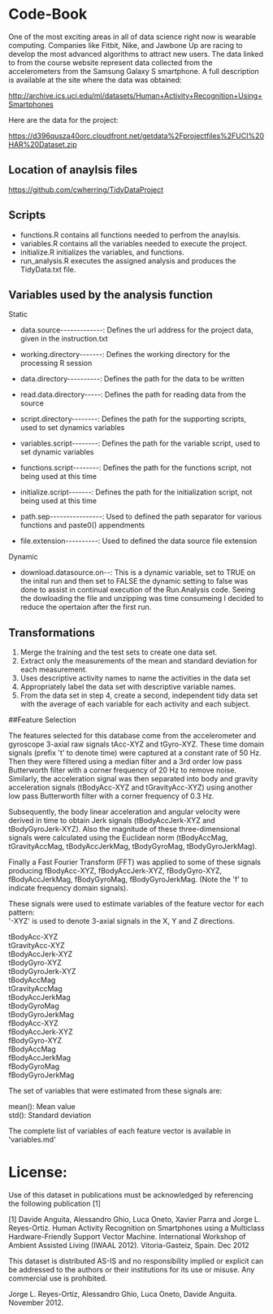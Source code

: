Code-Book
=========

One of the most exciting areas in all of data science right now is wearable computing. Companies like Fitbit, Nike, and Jawbone Up are racing to develop the most advanced algorithms to attract new users. The data linked to from the course website represent data collected from the accelerometers from the Samsung Galaxy S smartphone. A full description is available at the site where the data was obtained: 

http://archive.ics.uci.edu/ml/datasets/Human+Activity+Recognition+Using+Smartphones 

Here are the data for the project: 

https://d396qusza40orc.cloudfront.net/getdata%2Fprojectfiles%2FUCI%20HAR%20Dataset.zip

## Location of anaylsis files

https://github.com/cwherring/TidyDataProject

## Scripts

* functions.R       contains all functions needed to perfrom the anaylsis.
* variables.R       contains all the variables needed to execute the project.
* initialize.R      initializes the variables, and functions.
* run_analysis.R    executes the assigned analysis and produces the TidyData.txt file.

## Variables used by the analysis function

  Static
  
  * data.source-------------: Defines the url address for the project data, given in the instruction.txt
  * working.directory-------: Defines the working directory for the processing R session
  * data.directory----------: Defines the path for the data to be written
  * read.data.directory-----: Defines the path for reading data from the source
  * script.directory--------: Defines the path for the supporting scripts, used to set dynamics variables
  
  * variables.script--------: Defines the path for the variable script, used to set dynamic variables
  * functions.script--------: Defines the path for the functions script, not being used at this time 
  * initialize.script-------: Defines the path for the initialization script, not being used at this time
  
  * path.sep----------------: Used to defined the path separator for various functions and paste0() appendments  
  * file.extension----------: Used to defined the data source file extension  
  
  Dynamic
  
  * download.datasource.on--: This is a dynamic variable, set to TRUE on the inital run and then set to FALSE
                              the dynamic setting to false was done to assist in continual execution of the 
                              Run.Analysis code. Seeing the dowloading the file and unzipping was time consumeing 
                              I decided to reduce the opertaion after the first run. 

## Transformations

  1. Merge the training and the test sets to create one data set.
  2. Extract only the measurements of the mean and standard deviation for each measurement. 
  3. Uses descriptive activity names to name the activities in the data set
  4. Appropriately label the data set with descriptive variable names. 
  5. From the data set in step 4, create a second, independent tidy data set with the average 
     of each variable for each activity and each subject.
     
##Feature Selection 

The features selected for this database come from the accelerometer and gyroscope 3-axial raw signals tAcc-XYZ and tGyro-XYZ. These time domain signals (prefix 't' to denote time) were captured at a constant rate of 50 Hz. Then they were filtered using a median filter and a 3rd order low pass Butterworth filter with a corner frequency of 20 Hz to remove noise. Similarly, the acceleration signal was then separated into body and gravity acceleration signals (tBodyAcc-XYZ and tGravityAcc-XYZ) using another low pass Butterworth filter with a corner frequency of 0.3 Hz. 

Subsequently, the body linear acceleration and angular velocity were derived in time to obtain Jerk signals (tBodyAccJerk-XYZ and tBodyGyroJerk-XYZ). Also the magnitude of these three-dimensional signals were calculated using the Euclidean norm (tBodyAccMag, tGravityAccMag, tBodyAccJerkMag, tBodyGyroMag, tBodyGyroJerkMag). 

Finally a Fast Fourier Transform (FFT) was applied to some of these signals producing fBodyAcc-XYZ, fBodyAccJerk-XYZ, fBodyGyro-XYZ, fBodyAccJerkMag, fBodyGyroMag, fBodyGyroJerkMag. (Note the 'f' to indicate frequency domain signals). 

These signals were used to estimate variables of the feature vector for each pattern:  
'-XYZ' is used to denote 3-axial signals in the X, Y and Z directions.  

tBodyAcc-XYZ   
tGravityAcc-XYZ  
tBodyAccJerk-XYZ  
tBodyGyro-XYZ  
tBodyGyroJerk-XYZ  
tBodyAccMag  
tGravityAccMag  
tBodyAccJerkMag  
tBodyGyroMag  
tBodyGyroJerkMag  
fBodyAcc-XYZ  
fBodyAccJerk-XYZ  
fBodyGyro-XYZ  
fBodyAccMag  
fBodyAccJerkMag  
fBodyGyroMag  
fBodyGyroJerkMag  

The set of variables that were estimated from these signals are:   

mean(): Mean value  
std(): Standard deviation  

The complete list of variables of each feature vector is available in 'variables.md'  

License:
========
Use of this dataset in publications must be acknowledged by referencing the following publication [1] 

[1] Davide Anguita, Alessandro Ghio, Luca Oneto, Xavier Parra and Jorge L. Reyes-Ortiz. Human Activity Recognition on Smartphones using a Multiclass Hardware-Friendly Support Vector Machine. International Workshop of Ambient Assisted Living (IWAAL 2012). Vitoria-Gasteiz, Spain. Dec 2012

This dataset is distributed AS-IS and no responsibility implied or explicit can be addressed to the authors or their institutions for its use or misuse. Any commercial use is prohibited.

Jorge L. Reyes-Ortiz, Alessandro Ghio, Luca Oneto, Davide Anguita. November 2012.

